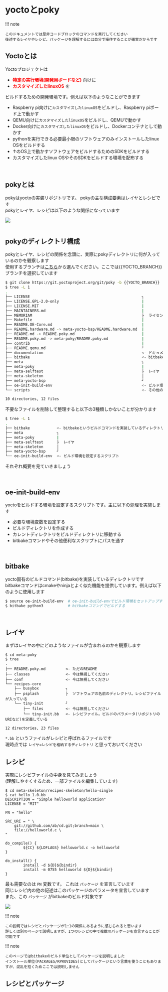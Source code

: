 # yoctoとpoky

!!! note

    このドキュメントでは是非コードブロックのコマンドを実行してください  
    後述するレイヤやレシピ、パッケージを理解するには自分で操作することが確実だからです  

## Yoctoとは
Yoctoプロジェクトは 

* <span style="color:red">**特定の実行環境(開発用ボードなど)**</span> 向けに
* <span style="color:red">**カスタマイズしたlinuxOS**</span> を

ビルドするための開発環境です。例えば以下のようなことができます

* Raspberry pi向けに`カスタマイズしたlinuxOS`をビルドし、Raspberry piボード上で動かす
* QEMU向けに`カスタマイズしたlinuxOS`をビルドし、QEMUで動かす
* Docker向けに`カスタマイズしたlinuxOS`をビルドし、Dockerコンテナとして動かす
* pythonを実行できる必要最小限のソフトウェアのみインストールしたlinux OSをビルドする  
* ↑のOS上で動かすソフトウェアをビルドするためのSDKをビルドする  
* カスタマイズしたlinux OSやそのSDKをビルドする環境を配布する

</br>

## pokyとは
pokyはyoctoの実装リポジトリです。 pokyの主な構成要素はレイヤとレシピです  
pokyとレイヤ、レシピは以下のような関係になっています  

![](./images/poky-layer-recipe.drawio.svg)


![]()

## pokyのディレクトリ構成
pokyとレイヤ、レシピの関係を念頭に、実際にpokyディレクトリに何が入っているのかを観察します  
使用するブランチは[こちら](https://wiki.yoctoproject.org/wiki/Releases)から選んでください。ここでは{{YOCTO_BRANCH}}ブランチを選択しています  

~~~bash
$ git clone https://git.yoctoproject.org/git/poky -b {{YOCTO_BRANCH}}
$ tree -L 1
.
├── LICENSE                                                  ┐
├── LICENSE.GPL-2.0-only                                     |
├── LICENSE.MIT                                              |
├── MAINTAINERS.md                                           |
├── MEMORIAM                                                 ├  ライセンスファイルなど
├── Makefile                                                 |
├── README.OE-Core.md                                        |
├── README.hardware.md -> meta-yocto-bsp/README.hardware.md  |
├── README.md -> README.poky.md                              |
├── README.poky.md -> meta-poky/README.poky.md               |
├── contrib                                                  |
├── README.qemu.md                                           ┘
├── documentation                                            <- ドキュメント。基本オンラインドキュメントと同じだが、+αの記載もある
├── bitbake                                                  <- bitbakeというビルドコマンドを実装しているディレクトリ
├── meta                                                     ┐
├── meta-poky                                                |
├── meta-selftest                                            ├  レイヤ
├── meta-skeleton                                            │
├── meta-yocto-bsp                                           ┘
├── oe-init-build-env                                        <- ビルド環境を設定するスクリプト
└── scripts                                                  <- その他の便利に使えるスクリプト

10 directories, 12 files
~~~

不要なファイルを削除して整理すると以下の3種類しかないことが分かります  

~~~bash
$ tree -L 1
.
├── bitbake            <- bitbakeというビルドコマンドを実装しているディレクトリ
├── meta               ┐
├── meta-poky          |
├── meta-selftest      ├  レイヤ
├── meta-skeleton      │
├── meta-yocto-bsp     ┘
└── oe-init-build-env  <- ビルド環境を設定するスクリプト
~~~

それぞれ概要を見ていきましょう

</br>

## oe-init-build-env
yoctoをビルドする環境を設定するスクリプトです。主に以下の処理を実施します  

* 必要な環境変数を設定する
* ビルドディレクトリを作成する
* カレントディレクトリをビルドディレクトリに移動する
* bitbakeコマンドやその他便利なスクリプトにパスを通す

</br>

## bitbake
yocto固有のビルドコマンド(bitbake)を実装しているディレクトリです  
bitbakeコマンドはcmakeやninjaとよく似た機能を提供しています。例えば以下のように使用します  

```bash
$ source oe-init-build-env  # oe-init-build-envでビルド環境をセットアップする
$ bitbake python3           # bitbakeコマンドでビルドする
```

</br>

## レイヤ
まずはレイヤの中にどのようなファイルが含まれるのかを観察します  

```
$ cd meta-poky
$ tree 
.
├── README.poky.md         <- ただのREADME
├── classes                <- 今は無視してください
├── conf                   <- 今は無視してください
└── recipes-core
    ├── busybox            ┐
    ├── psplash            ├  ソフトウェアの名前のディレクトリ。レシピファイルが入っている
    └── tiny-init          ┘
        ├── files          <- 今は無視してください
        └── tiny-init.bb   <- レシピファイル。ビルドのパラメータ(リポジトリのURIなど)を定義している

12 directories, 23 files
```


`*.bb` というファイルがレシピと呼ばれるファイルです  
現時点では `レイヤ=レシピを格納するディレクトリ` と思っておいてください  




<!--

これらのファイルを使って以下のようにビルドします  
(コマンドの実行には[ビルド環境をセットアップし、サンプルOSをビルドする](./01-build-sample-os.md)で説明する準備が必要です)  

```bash
# サンプルのカスタマイズしたlinux OS(core-image-minimal)をビルドするコマンドの例
$ bitbake core-image-minimal

# サンプルのSDK(meta-toolchain)をビルドするコマンドの例
$ bitbake meta-toolchain
```

![](images/os-build.drawio.svg)  

サンプルのRuntime(=core-image-minimal)やサンプルのSDK(=meta-toolchain)の詳細は、設定ファイルが定義しています  

# 実際のpokyディレクトリを観察する
-->

## レシピ
実際にレシピファイルの中身を見てみましょう  
(理解しやすくするため、一部ファイルを編集しています)  

```
$ cd meta-skeleton/recipes-skeleton/hello-single
$ cat hello_1.0.bb
DESCRIPTION = "Simple helloworld application"
LICENSE = "MIT"

PN = "hello"

SRC_URI = " \
    git://github.com/ab/cd.git;branch=main \
    file://helloworld.c \
"

do_compile() {
        ${CC} ${LDFLAGS} helloworld.c -o helloworld
}

do_install() {
        install -d ${D}${bindir}
        install -m 0755 helloworld ${D}${bindir}
}
```

最も需要なのは `PN` 変数です。 これは `パッケージ` を宣言しています  
同じレシピ内の他の記述はこのパッケージのパラメータを宣言しています  
また、この `パッケージ` がbitbakeのビルド対象です  

![](./images/recipe-package-bitbake.drawio.svg)

!!! note

    この説明ではレシピとパッケージが1:1の関係にあるように感じられると思います  
    詳しくは別のページで説明しますが、1つのレシピの中で複数のパッケージを宣言することが可能です  

!!! note

    このページではbitbakeのビルド単位としてパッケージを説明しました  
    インストール単位(PACKAGES/RPROVIDES)としてパッケージという言葉を使うこともありますが、混乱を招くためここでは説明しません  



## レシピとパッケージ
